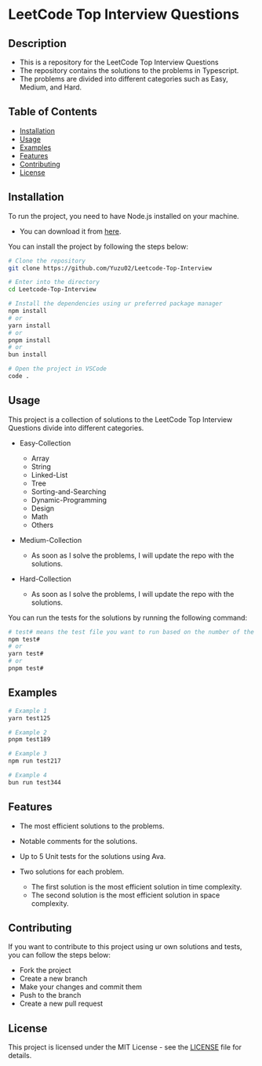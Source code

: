 # LeetCode Top Interview Questions

## Description

- This is a repository for the LeetCode Top Interview Questions
- The repository contains the solutions to the problems in Typescript.
- The problems are divided into different categories such as Easy, Medium, and Hard.

## Table of Contents

- [Installation](#installation)
- [Usage](#usage)
- [Examples](#examples)
- [Features](#features)
- [Contributing](#contributing)
- [License](#license)

## Installation

To run the project, you need to have Node.js installed on your machine.

- You can download it from [here](https://nodejs.org/).

You can install the project by following the steps below:

```bash
# Clone the repository
git clone https://github.com/Yuzu02/Leetcode-Top-Interview

# Enter into the directory
cd Leetcode-Top-Interview

# Install the dependencies using ur preferred package manager
npm install
# or
yarn install
# or
pnpm install
# or
bun install

# Open the project in VSCode
code .
```

## Usage

This project is a collection of solutions to the LeetCode Top Interview Questions divide into different categories.

- Easy-Collection

  - Array
  - String
  - Linked-List
  - Tree
  - Sorting-and-Searching
  - Dynamic-Programming
  - Design
  - Math
  - Others

- Medium-Collection

  - As soon as I solve the problems, I will update the repo with the solutions.

- Hard-Collection

  - As soon as I solve the problems, I will update the repo with the solutions.

You can run the tests for the solutions by running the following command:

```bash
# test# means the test file you want to run based on the number of the problem, e.g. test1, test2, test3, etc.
npm test#
# or
yarn test#
# or
pnpm test#
```

## Examples

```bash
# Example 1
yarn test125

# Example 2
pnpm test189

# Example 3
npm run test217

# Example 4
bun run test344
```

## Features

- The most efficient solutions to the problems.
- Notable comments for the solutions.
- Up to 5 Unit tests for the solutions using Ava.
- Two solutions for each problem.

  - The first solution is the most efficient solution in time complexity.
  - The second solution is the most efficient solution in space complexity.

## Contributing

If you want to contribute to this project using ur own solutions and tests, you can follow the steps below:

- Fork the project
- Create a new branch
- Make your changes and commit them
- Push to the branch
- Create a new pull request

## License

This project is licensed under the MIT License - see the [LICENSE](LICENSE) file for details.
